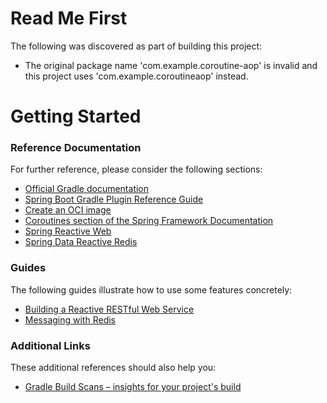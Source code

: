 # Read Me First
The following was discovered as part of building this project:

* The original package name 'com.example.coroutine-aop' is invalid and this project uses 'com.example.coroutineaop' instead.

# Getting Started

### Reference Documentation
For further reference, please consider the following sections:

* [Official Gradle documentation](https://docs.gradle.org)
* [Spring Boot Gradle Plugin Reference Guide](https://docs.spring.io/spring-boot/docs/3.2.4/gradle-plugin/reference/html/)
* [Create an OCI image](https://docs.spring.io/spring-boot/docs/3.2.4/gradle-plugin/reference/html/#build-image)
* [Coroutines section of the Spring Framework Documentation](https://docs.spring.io/spring/docs/6.1.5/spring-framework-reference/languages.html#coroutines)
* [Spring Reactive Web](https://docs.spring.io/spring-boot/docs/3.2.4/reference/htmlsingle/index.html#web.reactive)
* [Spring Data Reactive Redis](https://docs.spring.io/spring-boot/docs/3.2.4/reference/htmlsingle/index.html#data.nosql.redis)

### Guides
The following guides illustrate how to use some features concretely:

* [Building a Reactive RESTful Web Service](https://spring.io/guides/gs/reactive-rest-service/)
* [Messaging with Redis](https://spring.io/guides/gs/messaging-redis/)

### Additional Links
These additional references should also help you:

* [Gradle Build Scans – insights for your project's build](https://scans.gradle.com#gradle)

